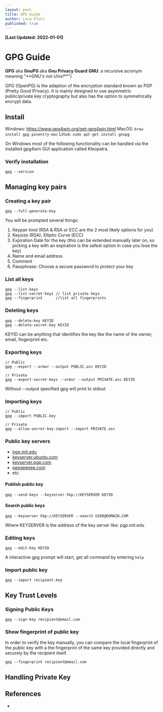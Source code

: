 ```yaml
---
layout: post
title: GPG Guide
author: Luca Fluri
published: true
---
```

**[Last Updated: 2022-01-01]**



# GPG Guide
**GPG** aka **GnuPG** aka **Gnu Privacy Guard**
**GNU**: a recursive acronym meaning "_**GNU's not Unix!_**")

GPG (OpenPG) is the adaption of the encryption standard known as PGP (Pretty Good Privacy). It is mainly designed to use asymmetric public/private key cryptography but also has the option to symmetrically encrypt data. 

## Install
Windows: https://www.gpg4win.org/get-gpg4win.html
MacOS: `brew install gpg pinentry-mac`
Linux: `sudo apt-get install gnupg`

On Windows most of the following functionality can be handled via the installed gpg4win GUI application called Kleopatra.

### Verify installation
``` shell
gpg --version
```

## Managing key pairs
### Creating a key pair
```shell
gpg --full-generate-key
```
You will be prompted several things:
1. Keypair kind (RSA & RSA or ECC are the 2 most likely options for you)
2. Keysize (RSA), Elliptic Curve (ECC)
3. Expiration Date for the key (this can be extended manually later on, so picking a key with an expiration is the safest option in case you lose the key)
4. Name and email address
5. Comment
6. Passphrase: Choose a secure password to protect your key

### List all keys
``` shell
gpg --list-keys
gpg --list-secret-keys // list private keys
gpg --fingerprint      //list all fingerprints
```

### Deleting keys
```shell
gpg --delete-key KEYID
gpg --delete-secret-key KEYID
```
KEYID can be anything that identifies the key like the name of the owner, email, fingerprint etc.

### Exporting keys
```shell
// Public
gpg --export --armor --output PUBLIC.asc KEYID

// Private
gpg --export-secret-keys --armor --output PRIVATE.asc KEYID
```
Without --output specified gpg will print to stdout

### Importing keys
```shell 
// Public
gpg --import PUBLIC.key

// Private
gpg --allow-secret-key-import --import PRIVATE.asc
```

### Public key servers 
-   [pgp.mit.edu](http://pgp.mit.edu/)
-   [keyserver.ubuntu.com](https://keyserver.ubuntu.com/)
-   [keyserver.pgp.com](https://keyserver.pgp.com/)
-   [peegeepee.com](https://peegeepee.com/)
- etc.

#### Publish public key
```shell
gpg --send-keys --keyserver hkp://KEYSERVER KEYID
```
#### Search public keys
```shell
gpg --keyserver hkp://KEYSERVER --search USER@DOMAIN.COM
```

Where KEYSERVER is the address of the key server like: pgp.mit.edu

### Editing keys
```shell
gpg --edit-key KEYID
```
A interactive gpg prompt will start, get all command by entering `help`




### Import public key
``` shell
gpg --import recipient.key
```



## Key Trust Levels

### Signing Public Keys
``` shell
gpg --sign-key recipient@email.com
```
### Show fingerprint of public key
In order to verify the key manually, you can compare the local fingerprint of the public key with a the fingerprint of the same key provided directly and securely by the recipient itself.
``` shell
gpg --fingerprint recipient@email.com
```


## Handling Private Key










## References
- 







